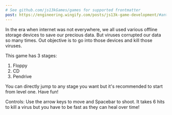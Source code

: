 ```yaml
---
# See github.com/js13kGames/games for supported frontmatter
post: https://engineering.wingify.com/posts/js13k-game-development/#anti_virus
---
```

In the era when internet was not everywhere, we all used various offline storage devices to save our precious data. But viruses corrupted our data so many times. Out objective is to go into those devices and kill those viruses.

This game has 3 stages:
1) Floppy
2) CD
3) Pendrive

You can directly jump to any stage you want but it's recommended to start from level one.
Have fun!

Controls:
Use the arrow keys to move and Spacebar to shoot. It takes 6 hits to kill a virus but you have to be fast as they can heal over time!